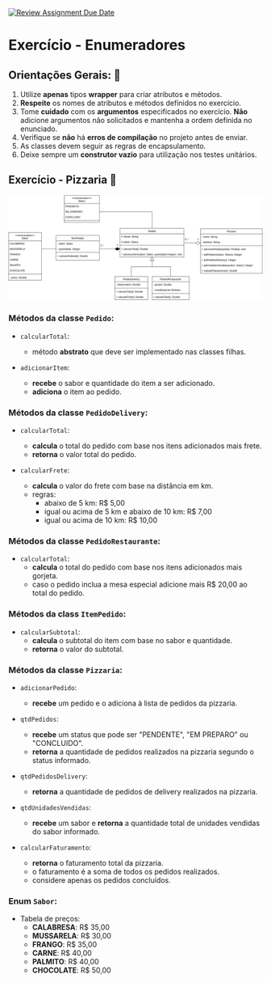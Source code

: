 [![Review Assignment Due Date](https://classroom.github.com/assets/deadline-readme-button-24ddc0f5d75046c5622901739e7c5dd533143b0c8e959d652212380cedb1ea36.svg)](https://classroom.github.com/a/kG3FvVFQ)
# Exercício - Enumeradores

## Orientações Gerais: 🚨
1. Utilize **apenas** tipos **wrapper** para criar atributos e métodos.
2. **Respeite** os nomes de atributos e métodos definidos no exercício.
3. Tome **cuidado** com os **argumentos** especificados no exercício.
   **Não** adicione argumentos não solicitados e mantenha a ordem definida no enunciado.
4. Verifique se **não** há **erros de compilação** no projeto antes de enviar.
5. As classes devem seguir as regras de encapsulamento.
6. Deixe sempre um **construtor vazio** para utilização nos testes unitários.

## Exercício - Pizzaria 🍕

![exercicio-enum.png](exercicio-enum.png)

### Métodos da classe `Pedido`:

* `calcularTotal`:
  * método **abstrato** que deve ser implementado nas classes filhas.


* `adicionarItem`:
  * **recebe** o sabor e quantidade do item a ser adicionado.
  * **adiciona** o item ao pedido.


### Métodos da classe `PedidoDelivery`:

* `calcularTotal`:
  * **calcula** o total do pedido com base nos itens adicionados mais frete.
  * **retorna** o valor total do pedido.


* `calcularFrete`:
  * **calcula** o valor do frete com base na distância em km.
  * regras:
    * abaixo de 5 km: R$ 5,00
    * igual ou acima de 5 km e abaixo de 10 km: R$ 7,00
    * igual ou acima de 10 km: R$ 10,00


### Métodos da classe `PedidoRestaurante`:

* `calcularTotal`:
  * **calcula** o total do pedido com base nos itens adicionados mais gorjeta.
  * caso o pedido inclua a mesa especial adicione mais R$ 20,00 ao total do pedido.


### Métodos da class `ItemPedido`:

* `calcularSubtotal`:
  * **calcula** o subtotal do item com base no sabor e quantidade.
  * **retorna** o valor do subtotal.


### Métodos da classe `Pizzaria`:

* `adicionarPedido`:
  * **recebe** um pedido e o adiciona à lista de pedidos da pizzaria.


* `qtdPedidos`:
  * **recebe** um status que pode ser "PENDENTE", "EM PREPARO" ou "CONCLUIDO".
  * **retorna** a quantidade de pedidos realizados na pizzaria segundo o status informado.


* `qtdPedidosDelivery`:
  * **retorna** a quantidade de pedidos de delivery realizados na pizzaria.


* `qtdUnidadesVendidas`:
  * **recebe** um sabor e **retorna** a quantidade total de unidades vendidas do sabor informado.


* `calcularFaturamento`:
  * **retorna** o faturamento total da pizzaria.
  * o faturamento é a soma de todos os pedidos realizados.
  * considere apenas os pedidos concluídos.


### Enum `Sabor`:
  * Tabela de preços:
    * **CALABRESA**: R$ 35,00
    * **MUSSARELA**: R$ 30,00
    * **FRANGO**: R$ 35,00
    * **CARNE**: R$ 40,00
    * **PALMITO**: R$ 40,00
    * **CHOCOLATE**: R$ 50,00
